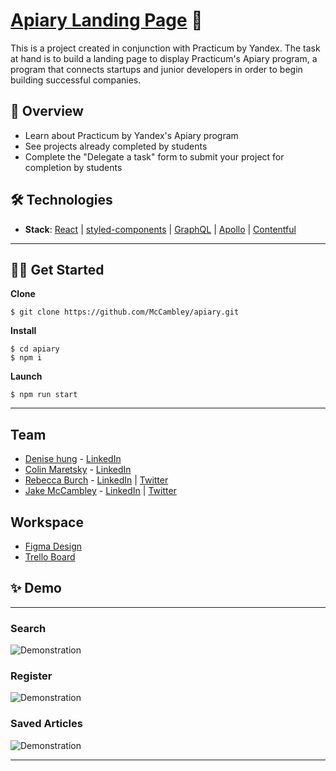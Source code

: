 # [Apiary Landing Page](https://mccambley.github.io/apiary/) 🐝

This is a project created in conjunction with Practicum by Yandex. The task at hand is to build a landing page to display Practicum's Apiary program, a program that connects startups and junior developers in order to begin building successful companies.

## 📣 Overview

- Learn about Practicum by Yandex's Apiary program
- See projects already completed by students
- Complete the "Delegate a task" form to submit your project for completion by students

## 🛠 Technologies

- **Stack**: [React](https://reactjs.org/) | [styled-components](https://styled-components.com/) | [GraphQL](https://graphql.org/) | [Apollo](https://www.apollographql.com/) | [Contentful](https://www.contentful.com/)

---

## 🧑‍💻 Get Started

**Clone**

```
$ git clone https://github.com/McCambley/apiary.git
```

**Install**

```
$ cd apiary
$ npm i
```

**Launch**

```
$ npm run start
```

---

## Team

- [Denise hung](https://github.com/denisehung) - [LinkedIn](https://www.linkedin.com/in/denise-hung-76563867/)
- [Colin Maretsky](https://github.com/cjmaret) - [LinkedIn](https://www.linkedin.com/in/colin-maretsky/)
- [Rebecca Burch](https://github.com/thinklikeadesigner) - [LinkedIn](https://www.linkedin.com/in/rebecca-burch/) | [Twitter](https://twitter.com/thinkLikeADev)
- [Jake McCambley](https://github.com/McCambley) - [LinkedIn](https://www.linkedin.com/in/jakemccambley/) | [Twitter](https://twitter.com/JakeMcCambley)

## Workspace

- [Figma Design](https://www.figma.com/file/bwci9FERyxDq7ZLp1GxV9i/Apiary?node-id=0%3A1)
- [Trello Board](https://trello.com/b/szWEO0K5/apiary-landing-page)

## ✨ Demo

---

### Search

![Demonstration](./src/images/demo.gif)

### Register

![Demonstration](./src/images/demo.png)

### Saved Articles

![Demonstration](./src/images/demo2.png)

---

